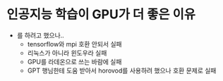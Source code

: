 # 인공지능 학습이 GPU가 더 좋은 이유
- 를 하려고 했으나..
  - tensorflow와 mpi 호환 안되서 실패
  - 리눅스가 아니라 윈도우라 실패
  - GPU를 라데온으로 쓰는 바람에 실패
  - GPT 행님한테 도움 받아서 horovod를 사용하려 했으나 호환 문제로 실패

